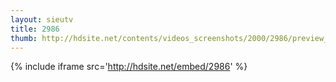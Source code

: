 ```yaml
---
layout: sieutv
title: 2986
thumb: http://hdsite.net/contents/videos_screenshots/2000/2986/preview_360p.mp4.jpg
---
```

{% include iframe src='http://hdsite.net/embed/2986' %}
 
